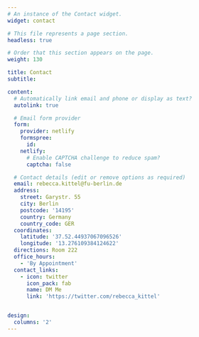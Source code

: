 ```yaml
---
# An instance of the Contact widget.
widget: contact

# This file represents a page section.
headless: true

# Order that this section appears on the page.
weight: 130

title: Contact
subtitle:

content:
  # Automatically link email and phone or display as text?
  autolink: true

  # Email form provider
  form:
    provider: netlify
    formspree:
      id:
    netlify:
      # Enable CAPTCHA challenge to reduce spam?
      captcha: false

  # Contact details (edit or remove options as required)
  email: rebecca.kittel@fu-berlin.de
  address:
    street: Garystr. 55
    city: Berlin
    postcode: '14195'
    country: Germany
    country_code: GER
  coordinates:
    latitude: '37.52.44937067096526'
    longitude: '13.276109384124622'
  directions: Room 222
  office_hours:
    - 'By Appointment'
  contact_links:
    - icon: twitter
      icon_pack: fab
      name: DM Me
      link: 'https://twitter.com/rebecca_kittel'


design:
  columns: '2'
---
```

